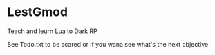 # LestGmod
Teach and leurn Lua to Dark RP

See Todo.txt to be scared or if you wana see what's the next objective
